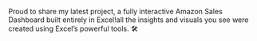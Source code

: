 Proud to share my latest project, a fully interactive Amazon Sales Dashboard built entirely in Excel!all the insights and visuals you see were created using Excel’s powerful tools. 🛠️
